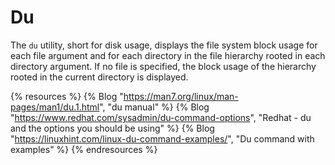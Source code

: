# Du

The `du` utility, short for disk usage, displays the file system block usage for each file argument and for each directory in the file hierarchy rooted in each directory argument. If no file is specified, the block usage of the hierarchy rooted in the current directory is displayed.

{% resources %}
  {% Blog "https://man7.org/linux/man-pages/man1/du.1.html", "du manual" %}
  {% Blog "https://www.redhat.com/sysadmin/du-command-options", "Redhat - du and the options you should be using" %}
  {% Blog "https://linuxhint.com/linux-du-command-examples/", "Du command with examples" %}
{% endresources %}
